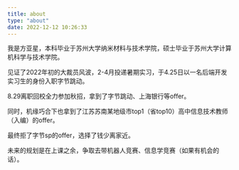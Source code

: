 ```yaml
---
title: about
type: "about"
date: 2022-12-12 10:26:33
---
```


我是方亚星，本科毕业于苏州大学纳米材料与技术学院，硕士毕业于苏州大学计算机科学与技术学院。

见证了2022年初的大裁员风波，2-4月投递暑期实习，于4.25日以一名后端开发实习生的身份入职字节跳动。

8.29离职回校全力参加秋招，拿到了字节跳动、上海银行等offer。

同时，机缘巧合下也拿到了江苏苏南某地级市top1（省top10）高中信息技术教师（入编）的offer。

最终拒了字节sp的offer，选择了钱少离家近。

未来的规划是在上课之余，争取去带机器人竞赛、信息学竞赛（如果有机会的话）。
